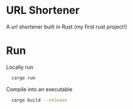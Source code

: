 # URL Shortener

A url shortener built in Rust (my first rust project!)

# Run

Locally run 
```bash
  cargo run
```

Compile into an executable
```bash
  cargo build --release
```